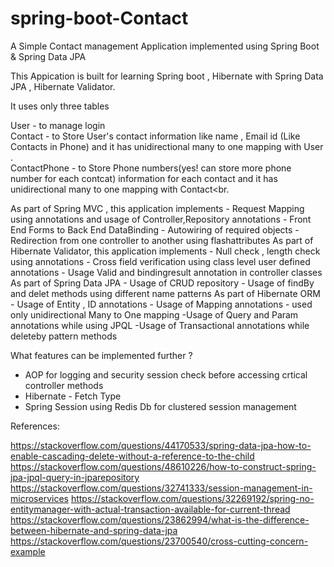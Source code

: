 # spring-boot-Contact
A Simple Contact management Application implemented using Spring Boot &amp; Spring Data JPA 

This Appication is built for learning Spring boot , Hibernate with Spring Data JPA , Hibernate Validator.

It uses only three tables 

User          - to manage login <br>
Contact       - to Store User's contact information like name , Email id (Like Contacts in Phone) 
              and it has unidirectional many to one mapping with User .<br>
ContactPhone  - to Store Phone numbers(yes! can store more phone number for each contcat) information for 
               each contact and it has unidirectional many to one mapping with Contact<br.
               
As part of Spring MVC , this application implements
    - Request Mapping using annotations and usage of Controller,Repository annotations
    - Front End Forms to Back End DataBinding
    - Autowiring of required objects
    - Redirection from one controller to another using flashattributes
As part of Hibernate Validator, this application implements
    - Null check , length check using annotations
    - Cross field verification using class level user defined annotations
    - Usage Valid and bindingresult annotation in controller classes
As part of Spring Data JPA 
    - Usage of CRUD repository 
    - Usage of findBy and delet methods using different name patterns
As part of Hibernate ORM
    - Usage of Entity , ID annotations
    - Usage of Mapping annotations
    - used only unidirectional Many to One mapping
    -Usage of Query and Param annotations while using JPQL 
    -Usage of Transactional annotations while deleteby pattern methods 
 
 
 
 What features can be implemented further ?
 
 - AOP for logging and security session check before accessing crtical controller methods
 - Hibernate - Fetch Type 
 - Spring Session using Redis Db for clustered session management
 
 References:
 
 https://stackoverflow.com/questions/44170533/spring-data-jpa-how-to-enable-cascading-delete-without-a-reference-to-the-child
 https://stackoverflow.com/questions/48610226/how-to-construct-spring-jpa-jpql-query-in-jparepository
 https://stackoverflow.com/questions/32741333/session-management-in-microservices
 https://stackoverflow.com/questions/32269192/spring-no-entitymanager-with-actual-transaction-available-for-current-thread
 https://stackoverflow.com/questions/23862994/what-is-the-difference-between-hibernate-and-spring-data-jpa
 https://stackoverflow.com/questions/23700540/cross-cutting-concern-example
 
